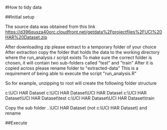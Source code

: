 #How to tidy data

##Initial setup

The source data was obtained from this link https://d396qusza40orc.cloudfront.net/getdata%2Fprojectfiles%2FUCI%20HAR%20Dataset.zip

After downloading zip please extract to a temporary folder of your choice
After extraction copy the folder that holds the data to the working directory where the run_analysis.r script exists
To make sure the correct folder is chosen, it will contain two sub-folders called "test" and "train" 
After it is copied across please rename folder to "extracted-data"
This is a requirement of being able to execute the script "run_analysis.R" 


So for example, unzipping to root will create the following folder structure

c:\UCI HAR Dataset
c:\UCI HAR Dataset\UCI HAR Dataset
c:\UCI HAR Dataset\UCI HAR Dataset\test
c:\UCI HAR Dataset\UCI HAR Dataset\train

Copy the sub folder ..\UCI HAR Dataset (not c:\UCI HAR Dataset) and rename

##Execute



